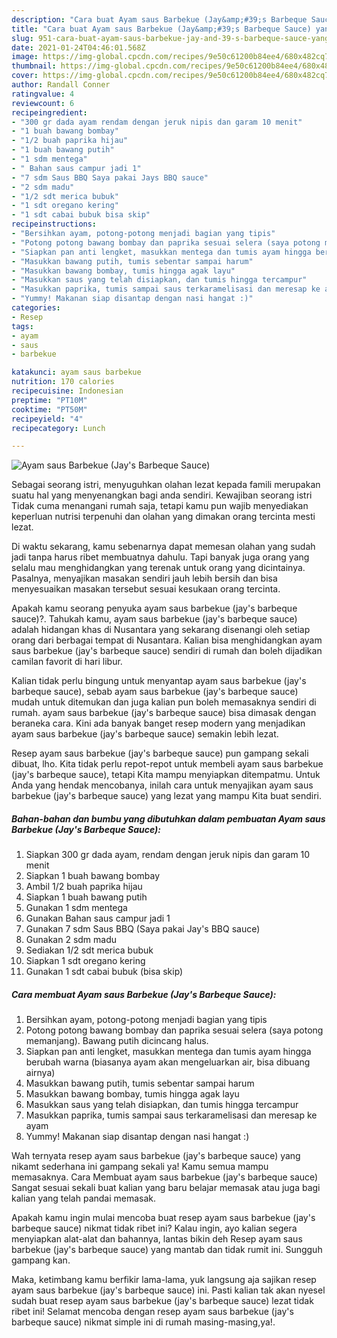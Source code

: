 ```yaml
---
description: "Cara buat Ayam saus Barbekue (Jay&amp;#39;s Barbeque Sauce) yang nikmat Untuk Jualan"
title: "Cara buat Ayam saus Barbekue (Jay&amp;#39;s Barbeque Sauce) yang nikmat Untuk Jualan"
slug: 951-cara-buat-ayam-saus-barbekue-jay-and-39-s-barbeque-sauce-yang-nikmat-untuk-jualan
date: 2021-01-24T04:46:01.568Z
image: https://img-global.cpcdn.com/recipes/9e50c61200b84ee4/680x482cq70/ayam-saus-barbekue-jays-barbeque-sauce-foto-resep-utama.jpg
thumbnail: https://img-global.cpcdn.com/recipes/9e50c61200b84ee4/680x482cq70/ayam-saus-barbekue-jays-barbeque-sauce-foto-resep-utama.jpg
cover: https://img-global.cpcdn.com/recipes/9e50c61200b84ee4/680x482cq70/ayam-saus-barbekue-jays-barbeque-sauce-foto-resep-utama.jpg
author: Randall Conner
ratingvalue: 4
reviewcount: 6
recipeingredient:
- "300 gr dada ayam rendam dengan jeruk nipis dan garam 10 menit"
- "1 buah bawang bombay"
- "1/2 buah paprika hijau"
- "1 buah bawang putih"
- "1 sdm mentega"
- " Bahan saus campur jadi 1"
- "7 sdm Saus BBQ Saya pakai Jays BBQ sauce"
- "2 sdm madu"
- "1/2 sdt merica bubuk"
- "1 sdt oregano kering"
- "1 sdt cabai bubuk bisa skip"
recipeinstructions:
- "Bersihkan ayam, potong-potong menjadi bagian yang tipis"
- "Potong potong bawang bombay dan paprika sesuai selera (saya potong memanjang). Bawang putih dicincang halus."
- "Siapkan pan anti lengket, masukkan mentega dan tumis ayam hingga berubah warna (biasanya ayam akan mengeluarkan air, bisa dibuang airnya)"
- "Masukkan bawang putih, tumis sebentar sampai harum"
- "Masukkan bawang bombay, tumis hingga agak layu"
- "Masukkan saus yang telah disiapkan, dan tumis hingga tercampur"
- "Masukkan paprika, tumis sampai saus terkaramelisasi dan meresap ke ayam"
- "Yummy! Makanan siap disantap dengan nasi hangat :)"
categories:
- Resep
tags:
- ayam
- saus
- barbekue

katakunci: ayam saus barbekue 
nutrition: 170 calories
recipecuisine: Indonesian
preptime: "PT10M"
cooktime: "PT50M"
recipeyield: "4"
recipecategory: Lunch

---
```



![Ayam saus Barbekue (Jay&#39;s Barbeque Sauce)](https://img-global.cpcdn.com/recipes/9e50c61200b84ee4/680x482cq70/ayam-saus-barbekue-jays-barbeque-sauce-foto-resep-utama.jpg)

Sebagai seorang istri, menyuguhkan olahan lezat kepada famili merupakan suatu hal yang menyenangkan bagi anda sendiri. Kewajiban seorang istri Tidak cuma menangani rumah saja, tetapi kamu pun wajib menyediakan keperluan nutrisi terpenuhi dan olahan yang dimakan orang tercinta mesti lezat.

Di waktu  sekarang, kamu sebenarnya dapat memesan olahan yang sudah jadi tanpa harus ribet membuatnya dahulu. Tapi banyak juga orang yang selalu mau menghidangkan yang terenak untuk orang yang dicintainya. Pasalnya, menyajikan masakan sendiri jauh lebih bersih dan bisa menyesuaikan masakan tersebut sesuai kesukaan orang tercinta. 



Apakah kamu seorang penyuka ayam saus barbekue (jay&#39;s barbeque sauce)?. Tahukah kamu, ayam saus barbekue (jay&#39;s barbeque sauce) adalah hidangan khas di Nusantara yang sekarang disenangi oleh setiap orang dari berbagai tempat di Nusantara. Kalian bisa menghidangkan ayam saus barbekue (jay&#39;s barbeque sauce) sendiri di rumah dan boleh dijadikan camilan favorit di hari libur.

Kalian tidak perlu bingung untuk menyantap ayam saus barbekue (jay&#39;s barbeque sauce), sebab ayam saus barbekue (jay&#39;s barbeque sauce) mudah untuk ditemukan dan juga kalian pun boleh memasaknya sendiri di rumah. ayam saus barbekue (jay&#39;s barbeque sauce) bisa dimasak dengan beraneka cara. Kini ada banyak banget resep modern yang menjadikan ayam saus barbekue (jay&#39;s barbeque sauce) semakin lebih lezat.

Resep ayam saus barbekue (jay&#39;s barbeque sauce) pun gampang sekali dibuat, lho. Kita tidak perlu repot-repot untuk membeli ayam saus barbekue (jay&#39;s barbeque sauce), tetapi Kita mampu menyiapkan ditempatmu. Untuk Anda yang hendak mencobanya, inilah cara untuk menyajikan ayam saus barbekue (jay&#39;s barbeque sauce) yang lezat yang mampu Kita buat sendiri.

<!--inarticleads1-->

##### Bahan-bahan dan bumbu yang dibutuhkan dalam pembuatan Ayam saus Barbekue (Jay&#39;s Barbeque Sauce):

1. Siapkan 300 gr dada ayam, rendam dengan jeruk nipis dan garam 10 menit
1. Siapkan 1 buah bawang bombay
1. Ambil 1/2 buah paprika hijau
1. Siapkan 1 buah bawang putih
1. Gunakan 1 sdm mentega
1. Gunakan  Bahan saus campur jadi 1
1. Gunakan 7 sdm Saus BBQ (Saya pakai Jay&#39;s BBQ sauce)
1. Gunakan 2 sdm madu
1. Sediakan 1/2 sdt merica bubuk
1. Siapkan 1 sdt oregano kering
1. Gunakan 1 sdt cabai bubuk (bisa skip)




<!--inarticleads2-->

##### Cara membuat Ayam saus Barbekue (Jay&#39;s Barbeque Sauce):

1. Bersihkan ayam, potong-potong menjadi bagian yang tipis
1. Potong potong bawang bombay dan paprika sesuai selera (saya potong memanjang). Bawang putih dicincang halus.
1. Siapkan pan anti lengket, masukkan mentega dan tumis ayam hingga berubah warna (biasanya ayam akan mengeluarkan air, bisa dibuang airnya)
1. Masukkan bawang putih, tumis sebentar sampai harum
1. Masukkan bawang bombay, tumis hingga agak layu
1. Masukkan saus yang telah disiapkan, dan tumis hingga tercampur
1. Masukkan paprika, tumis sampai saus terkaramelisasi dan meresap ke ayam
1. Yummy! Makanan siap disantap dengan nasi hangat :)




Wah ternyata resep ayam saus barbekue (jay&#39;s barbeque sauce) yang nikamt sederhana ini gampang sekali ya! Kamu semua mampu memasaknya. Cara Membuat ayam saus barbekue (jay&#39;s barbeque sauce) Sangat sesuai sekali buat kalian yang baru belajar memasak atau juga bagi kalian yang telah pandai memasak.

Apakah kamu ingin mulai mencoba buat resep ayam saus barbekue (jay&#39;s barbeque sauce) nikmat tidak ribet ini? Kalau ingin, ayo kalian segera menyiapkan alat-alat dan bahannya, lantas bikin deh Resep ayam saus barbekue (jay&#39;s barbeque sauce) yang mantab dan tidak rumit ini. Sungguh gampang kan. 

Maka, ketimbang kamu berfikir lama-lama, yuk langsung aja sajikan resep ayam saus barbekue (jay&#39;s barbeque sauce) ini. Pasti kalian tak akan nyesel sudah buat resep ayam saus barbekue (jay&#39;s barbeque sauce) lezat tidak ribet ini! Selamat mencoba dengan resep ayam saus barbekue (jay&#39;s barbeque sauce) nikmat simple ini di rumah masing-masing,ya!.

